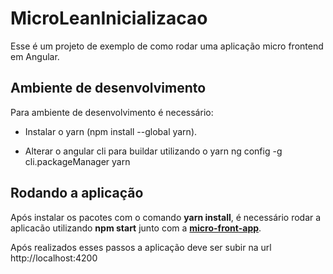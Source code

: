 # MicroLeanInicializacao

Esse é um projeto de exemplo de como rodar uma aplicação micro frontend em Angular.

## Ambiente de desenvolvimento

Para ambiente de desenvolvimento é necessário:

- Instalar o yarn (npm install --global yarn).

- Alterar o angular cli para buildar utilizando o yarn ng config -g cli.packageManager yarn

## Rodando a aplicação

Após instalar os pacotes com o comando **yarn install**, é necessário rodar a aplicacão utilizando **npm start** junto com a [**micro-front-app**](https://github.com/onilink128/micro-front-app).

Após realizados esses passos a aplicação deve ser subir na url http://localhost:4200